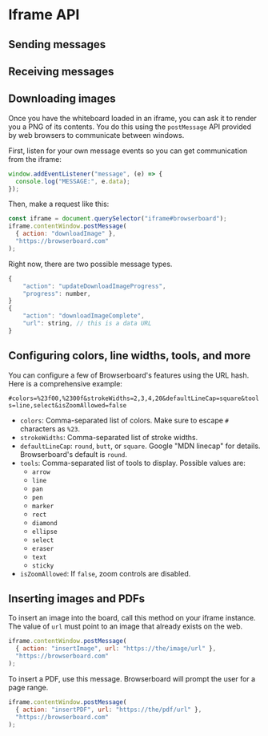 # Iframe API

## Sending messages

## Receiving messages

## Downloading images

Once you have the whiteboard loaded in an iframe, you can ask it to render you a PNG of its contents. You do this using the `postMessage` API provided by web browsers to communicate between windows.

First, listen for your own message events so you can get communication from the iframe:

```js
window.addEventListener("message", (e) => {
  console.log("MESSAGE:", e.data);
});
```

Then, make a request like this:

```js
const iframe = document.querySelector("iframe#browserboard");
iframe.contentWindow.postMessage(
  { action: "downloadImage" },
  "https://browserboard.com"
);
```

Right now, there are two possible message types.

```js
{
    "action": "updateDownloadImageProgress",
    "progress": number,
}
{
    "action": "downloadImageComplete",
    "url": string, // this is a data URL
}
```

## Configuring colors, line widths, tools, and more

You can configure a few of Browserboard's features using the URL hash. Here is a comprehensive example:

`#colors=%23f00,%2300f&strokeWidths=2,3,4,20&defaultLineCap=square&tools=line,select&isZoomAllowed=false`

- `colors`: Comma-separated list of colors. Make sure to escape `#` characters as `%23`.
- `strokeWidths`: Comma-separated list of stroke widths.
- `defaultLineCap`: `round`, `butt`, or `square`. Google "MDN linecap" for details. Browserboard's default is `round`.
- `tools`: Comma-separated list of tools to display. Possible values are:
  - `arrow`
  - `line`
  - `pan`
  - `pen`
  - `marker`
  - `rect`
  - `diamond`
  - `ellipse`
  - `select`
  - `eraser`
  - `text`
  - `sticky`
- `isZoomAllowed`: If `false`, zoom controls are disabled.

## Inserting images and PDFs

To insert an image into the board, call this method on your iframe instance. The value of `url` must point to an image that already exists on the web.

```js
iframe.contentWindow.postMessage(
  { action: "insertImage", url: "https://the/image/url" },
  "https://browserboard.com"
);
```

To insert a PDF, use this message. Browserboard will prompt the user for a page range.

```js
iframe.contentWindow.postMessage(
  { action: "insertPDF", url: "https://the/pdf/url" },
  "https://browserboard.com"
);
```
